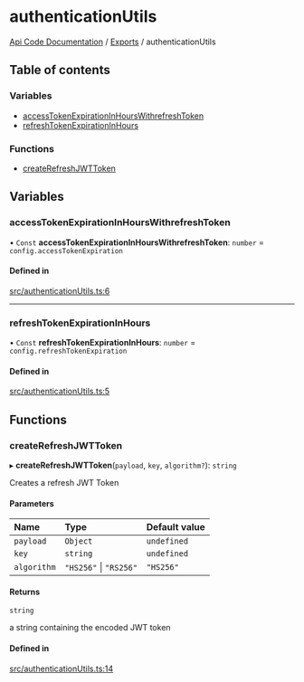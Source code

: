 # authenticationUtils
 
[Api Code Documentation](../README.md) / [Exports](../modules.md) / authenticationUtils

## Table of contents

### Variables

- [accessTokenExpirationInHoursWithrefreshToken](authenticationUtils.md#accesstokenexpirationinhourswithrefreshtoken)
- [refreshTokenExpirationInHours](authenticationUtils.md#refreshtokenexpirationinhours)

### Functions

- [createRefreshJWTToken](authenticationUtils.md#createrefreshjwttoken)

## Variables

### accessTokenExpirationInHoursWithrefreshToken

• `Const` **accessTokenExpirationInHoursWithrefreshToken**: `number` = `config.accessTokenExpiration`

#### Defined in

[src/authenticationUtils.ts:6](https://github.com/openkfw/TruBudget/blob/e3c318d/api/src/authenticationUtils.ts#L6)

___

### refreshTokenExpirationInHours

• `Const` **refreshTokenExpirationInHours**: `number` = `config.refreshTokenExpiration`

#### Defined in

[src/authenticationUtils.ts:5](https://github.com/openkfw/TruBudget/blob/e3c318d/api/src/authenticationUtils.ts#L5)

## Functions

### createRefreshJWTToken

▸ **createRefreshJWTToken**(`payload`, `key`, `algorithm?`): `string`

Creates a refresh JWT Token

#### Parameters

| Name | Type | Default value |
| :------ | :------ | :------ |
| `payload` | `Object` | `undefined` |
| `key` | `string` | `undefined` |
| `algorithm` | ``"HS256"`` \| ``"RS256"`` | `"HS256"` |

#### Returns

`string`

a string containing the encoded JWT token

#### Defined in

[src/authenticationUtils.ts:14](https://github.com/openkfw/TruBudget/blob/e3c318d/api/src/authenticationUtils.ts#L14)
